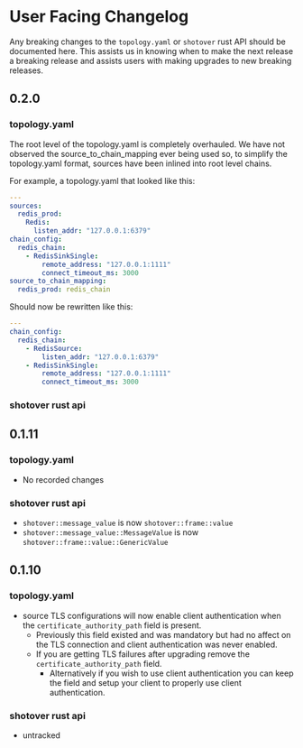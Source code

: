 # User Facing Changelog

Any breaking changes to the `topology.yaml` or `shotover` rust API should be documented here.
This assists us in knowing when to make the next release a breaking release and assists users with making upgrades to new breaking releases.

## 0.2.0

### topology.yaml

The root level of the topology.yaml is completely overhauled.
We have not observed the source_to_chain_mapping ever being used so, to simplify the topology.yaml format, sources have been inlined into root level chains.

For example, a topology.yaml that looked like this:

```yaml
---
sources:
  redis_prod:
    Redis:
      listen_addr: "127.0.0.1:6379"
chain_config:
  redis_chain:
    - RedisSinkSingle:
        remote_address: "127.0.0.1:1111"
        connect_timeout_ms: 3000
source_to_chain_mapping:
  redis_prod: redis_chain
```

Should now be rewritten like this:

```yaml
---
chain_config:
  redis_chain:
    - RedisSource:
        listen_addr: "127.0.0.1:6379"
    - RedisSinkSingle:
        remote_address: "127.0.0.1:1111"
        connect_timeout_ms: 3000
```

### shotover rust api

## 0.1.11

### topology.yaml

* No recorded changes

### shotover rust api

* `shotover::message_value` is now `shotover::frame::value`
* `shotover::message_value::MessageValue` is now `shotover::frame::value::GenericValue`

## 0.1.10

### topology.yaml

* source TLS configurations will now enable client authentication when the `certificate_authority_path` field is present.
  * Previously this field existed and was mandatory but had no affect on the TLS connection and client authentication was never enabled.
  * If you are getting TLS failures after upgrading remove the `certificate_authority_path` field.
    * Alternatively if you wish to use client authentication you can keep the field and setup your client to properly use client authentication.

### shotover rust api

* untracked
